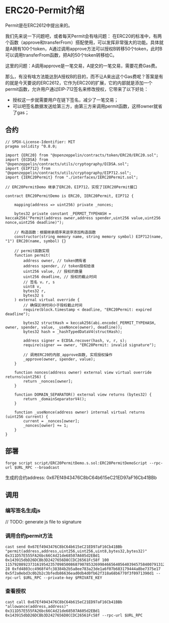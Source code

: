 # ERC20-Permit介绍

Permit是在ERC2612中提出来的。

我们先来说一下问题吧，或者每天Permit会有啥问题：
在ERC20的标准中，有两个函数（approve和transferFrom）搭配使用，可以发挥非常强大的功能。具体就是A拥有100个token，A通过调用approve方法可以授权B转移50个token，此时B可以调用transferFrom函数，把A的50个token转移给C。

这里的问题：A调用approve是一笔交易，A提交的一笔交易，需要花费Gas费。

那么，有没有啥方法能达到A授权B的目的，而不让A来出这个Gas费呢？答案是有的就是今天要说的ERC2612，它作为ERC20的扩展，它的内部就是添加一个permit函数，允许用户通过EIP-712签名来修改授权，它带来了以下好处：

- 授权这一步就需要用户在链下签名，减少了一笔交易；
- 可以吧签名数据发送给第三方，由第三方来调用permit函数，这样owner就省了gas；

## 合约

```
// SPDX-License-Identifier: MIT
pragma solidity ^0.8.0;

import {ERC20} from "@openzeppelin/contracts/token/ERC20/ERC20.sol";
import {ECDSA} from "@openzeppelin/contracts/utils/cryptography/ECDSA.sol";
import {EIP712} from "@openzeppelin/contracts/utils/cryptography/EIP712.sol";
import {IERC20Permit} from "./interfaces/IERC20Permit.sol";

// ERC20PermitDemo 继承了ERC20，EIP712，实现了IERC20Permit接口

contract ERC20PermitDemo is ERC20, IERC20Permit, EIP712 {
    
    mapping(address => uint256) private _nonces;

    bytes32 private constant _PERMIT_TYPEHASH = keccak256("Permit(address owner,address spender,uint256 value,uint256 nonce,uint256 deadline)");
    
    // 构造函数：根据继承顺序来逆序添加构造函数
    constructor(string memory name, string memory symbol) EIP712(name, "1") ERC20(name, symbol) {}

    // permit函数实现
    function permit(
        address owner, // token拥有者
        address spender, // token授权给谁
        uint256 value, // 授权的数量
        uint256 deadline, // 授权的截止时间
        // 签名 v，r, s
        uint8 v, 
        bytes32 r,
        bytes32 s
    ) external virtual override {
        // 确保区块时间小于授权截止时间
        require(block.timestamp < deadline, "ERC20Permit: expired deadline");

        bytes32 structHash = keccak256(abi.encode(_PERMIT_TYPEHASH, owner, spender, value, _useNonce(owner), deadline));
        bytes32 hash = _hashTypedDataV4(structHash);

        address signer = ECDSA.recover(hash, v, r, s);
        require(signer == owner, "ERC20Permit: invalid signature");

        // 调用ERC20的内部_approve函数, 实现授权操作
        _approve(owner, spender, value);
    }

    function nonces(address owner) external view virtual override returns(uint256) {
        return _nonces[owner];
    }

    function DOMAIN_SEPARATOR() external view returns (bytes32) {
        return _domainSeparatorV4();
    }

    function _useNonce(address owner) internal virtual returns (uint256 current) {
        current = _nonces[owner];
        _nonces[owner] += 1;
    }
}
```

## 部署

```
forge script script/ERC20PermitDemo.s.sol:ERC20PermitDemoScript --rpc-url $URL_RPC --broadcast
```

生成的合约address: 0x67Ef4943476C8bC64b615eC21ED97aF16Cb41BBb

## 调用

### 编写签名生成js

// TODO: generate js file to signature

### 调用合约permit方法

```
cast send 0x67Ef4943476C8bC64b615eC21ED97aF16Cb41BBb "permit(address,address,uint256,uint256,uint8,bytes32,bytes32)" 0x311D57E555FA26bc66C4d21de68507A605d2EBd1  0x143915dbD26DCBb3D2427656D8CCDC26561Fc58f 100 115792089237316195423570985008687907853269984665640564039457584007913129639935 28 0xfd4803cc4968f4fc38384b2b5a8ee783a23de1a6f07b683179444a8be7375e17 0x5f2a0ebd3c0b2b2c3bfedb86636ead0db4d0fb62f318a68b6770f3f0971390d1 --rpc-url $URL_RPC --private-key $PRIVATE_KEY
```

### 查看授权

```
cast call 0x67Ef4943476C8bC64b615eC21ED97aF16Cb41BBb "allowance(address,address)" 0x311D57E555FA26bc66C4d21de68507A605d2EBd1 0x143915dbD26DCBb3D2427656D8CCDC26561Fc58f --rpc-url $URL_RPC
```